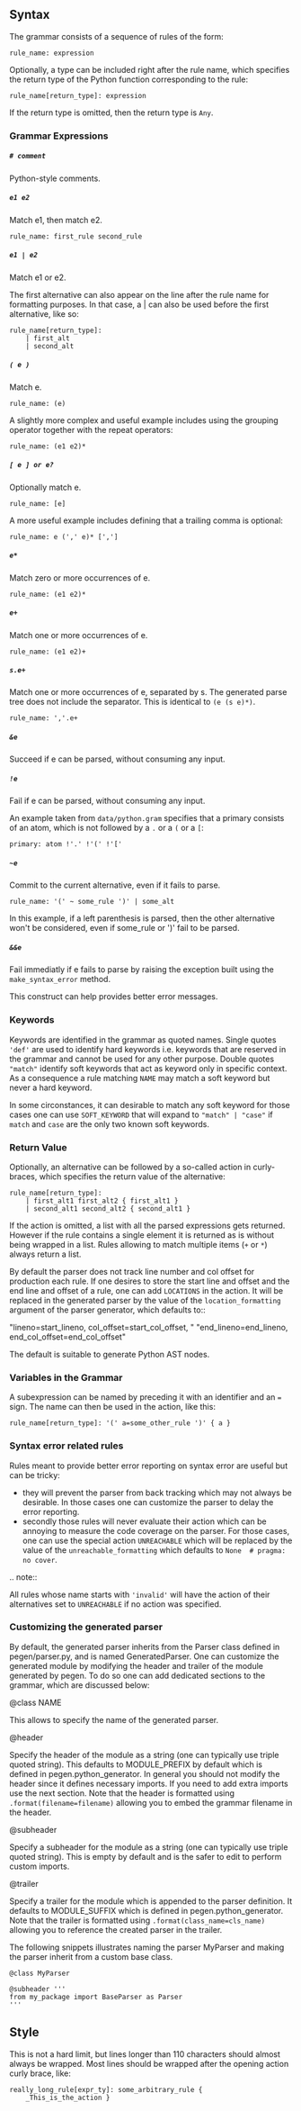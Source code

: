 Syntax
------

The grammar consists of a sequence of rules of the form:
```
rule_name: expression
```

Optionally, a type can be included right after the rule name,
which specifies the return type of the Python function
corresponding to the rule:
```
rule_name[return_type]: expression
```
If the return type is omitted, then the return type is `Any`.

### Grammar Expressions

##### `# comment`
Python-style comments.

##### `e1 e2`
Match e1, then match e2.
```
rule_name: first_rule second_rule
```

##### `e1 | e2`
Match e1 or e2.

The first alternative can also appear on the line after the rule
name for formatting purposes.  In that case, a | can also be used
before the first alternative, like so:
```
rule_name[return_type]:
    | first_alt
    | second_alt
```

##### `( e )`
Match e.
```
rule_name: (e)
```

A slightly more complex and useful example includes using the grouping
operator together with the repeat operators:
```
rule_name: (e1 e2)*
```

##### `[ e ] or e?`
Optionally match e.
```
rule_name: [e]
```

A more useful example includes defining that a trailing comma is optional:
```
rule_name: e (',' e)* [',']
```

##### `e*`
Match zero or more occurrences of e.
```
rule_name: (e1 e2)*
```

##### `e+`
Match one or more occurrences of e.
```
rule_name: (e1 e2)+
```
##### `s.e+`
Match one or more occurrences of e, separated by s. The generated parse tree
does not include the separator. This is identical to `(e (s e)*)`.
```
rule_name: ','.e+
```

##### `&e`
Succeed if e can be parsed, without consuming any input.

##### `!e`
Fail if e can be parsed, without consuming any input.

An example taken from `data/python.gram` specifies that a primary
consists of an atom, which is not followed by a `.` or a `(` or
a `[`:
```
primary: atom !'.' !'(' !'['
```

##### `~e`
Commit to the current alternative, even if it fails to parse.
```
rule_name: '(' ~ some_rule ')' | some_alt
```
In this example, if a left parenthesis is parsed, then the other
alternative won't be considered, even if some_rule or ')' fail
to be parsed.

##### `&&e`
Fail immediatly if e fails to parse by raising the exception built using the
`make_syntax_error` method.

This construct can help provides better error messages.


### Keywords

Keywords are identified in the grammar as quoted names. Single quotes `'def'`
are used to identify hard keywords i.e. keywords that are reserved in the grammar
and cannot be used for any other purpose. Double quotes `"match"` identify
soft keywords that act as keyword only in specific context. As a consequence a
rule matching `NAME` may match a soft keyword but never a hard keyword.

In some circonstances, it can desirable to match any soft keyword for those cases
one can use `SOFT_KEYWORD` that will expand to `"match" | "case"` if `match` and
`case` are the only two known soft keywords.

### Return Value

Optionally, an alternative can be followed by a so-called action
in curly-braces, which specifies the return value of the alternative:
```
rule_name[return_type]:
    | first_alt1 first_alt2 { first_alt1 }
    | second_alt1 second_alt2 { second_alt1 }
```
If the action is omitted, a list with all the parsed expressions gets returned.
However if the rule contains a single element it is returned as is without being
wrapped in a list. Rules allowing to match multiple items (`+` or `*`) always
return a list.

By default the parser does not track line number and col offset for production
each rule. If one desires to store the start line and offset and the end line
and offset of a rule, one can add `LOCATIONS` in the action. It will be
replaced in the generated parser by the value of the `location_formatting`
argument of the parser generator, which defaults to::

  "lineno=start_lineno, col_offset=start_col_offset, "
  "end_lineno=end_lineno, end_col_offset=end_col_offset"

The default is suitable to generate Python AST nodes.


### Variables in the Grammar

A subexpression can be named by preceding it with an identifier and an `=` sign.
The name can then be used in the action, like this:
```
rule_name[return_type]: '(' a=some_other_rule ')' { a }
```

### Syntax error related rules

Rules meant to provide better error reporting on syntax error are useful but
can be tricky:

- they will prevent the parser from back tracking which may not always be desirable.
  In those cases one can customize the parser to delay the error reporting.
- secondly those rules will never evaluate their action which can be annoying to
  measure the code coverage on the parser. For those cases, one can use the
  special action `UNREACHABLE` which will be replaced by the value of the
  `unreachable_formatting` which defaults to `None  # pragma: no cover`.

.. note::

  All rules whose name starts with `'invalid'` will have the action of their
  alternatives set to `UNREACHABLE` if no action was specified.


### Customizing the generated parser

By default, the generated parser inherits from the Parser class defined in pegen/parser.py,
and is named GeneratedParser. One can customize the generated module by
modifying the header and trailer of the module generated by pegen. To do so one
can add dedicated sections to the grammar, which are discussed below:

@class NAME

  This allows to specify the name of the generated parser.

@header

  Specify the header of the module as a string (one can typically use triple
  quoted string). This defaults to MODULE_PREFIX by default which is defined in
  pegen.python_generator. In general you should not modify the header since it
  defines necessary imports. If you need to add extra imports use the next
  section. Note that the header is formatted using `.format(filename=filename)`
  allowing you to embed the grammar filename in the header.

@subheader

  Specify a subheader for the module as a string (one can typically use
  triple quoted string). This is empty by default and is the safer to edit to
  perform custom imports.

@trailer

  Specify a trailer for the module which is appended to the parser definition.
  It defaults to MODULE_SUFFIX which is defined in pegen.python_generator.
  Note that the trailer is formatted using `.format(class_name=cls_name)`
  allowing you to reference the created parser in the trailer.


The following snippets illustrates naming the parser MyParser and making the
parser inherit from a custom base class.

```
@class MyParser

@subheader '''
from my_package import BaseParser as Parser
'''

```

Style
-----

This is not a hard limit, but lines longer than 110 characters should almost
always be wrapped.  Most lines should be wrapped after the opening action
curly brace, like:

```
really_long_rule[expr_ty]: some_arbitrary_rule {
    _This_is_the_action }
```
